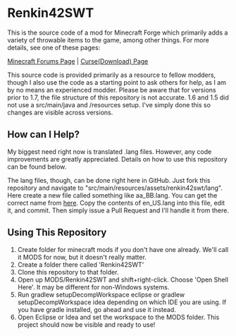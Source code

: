Renkin42SWT
===========

This is the source code of a mod for Minecraft Forge which primarily adds a variety of throwable items to the game, among other things. For more details, see one of these pages:

[Minecraft Forums Page][mcf] | [Curse(Download) Page][curse]

This source code is provided primarily as a resource to fellow modders, though I also use the code as a starting point to ask others for help, as I am by no means an experienced modder. Please be aware that for versions prior to 1.7, the file structure of this repository is not accurate. 1.6 and 1.5 did not use a src/main/java and /resources setup. I've simply done this so changes are visible across versions.

How can I Help?
---------------

My biggest need right now is translated .lang files. However, any code improvements are greatly appreciated. Details on how to use this repository can be found below.

The lang files, though, can be done right here in GitHub. Just fork this repository and navigate to "src/main/resources/assets/renkin42swt/lang". Here create a new file called something like aa_BB.lang. You can get the correct name from [here][lang-codes]. Copy the contents of en_US.lang into this file, edit it, and commit. Then simply issue a Pull Request and I'll handle it from there.

Using This Repository
---------------------

1. Create folder for minecraft mods if you don't have one already. We'll call it MODS for now, but it doesn't really matter.
2. Create a folder there called 'Renkin42SWT'
3. Clone this repository to that folder.
4. Open up MODS/Renkin42SWT and shift+right-click. Choose 'Open Shell Here'. It may be different for non-Windows systems.
5. Run 
	gradlew setupDecompWorkspace eclipse
or
	gradlew setupDecompWorkspace idea
depending on which IDE you are using. If you have gradle installed, go ahead and use it instead.
6. Open Eclipse or Idea and set the workspace to the MODS folder. This project should now be visible and ready to use!

[mcf]: http://www.minecraftforum.net/topic/1847376-forge-renkin42s-stuff-worth-throwing-mod/
[curse]: http://www.curse.com/mc-mods/minecraft/stuff-worth-throwing
[lang-codes]: http://minecraft.gamepedia.com/Language
